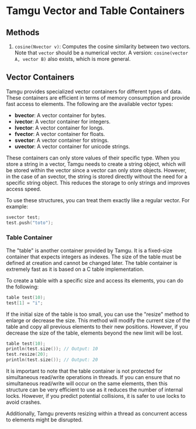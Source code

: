 # Tamgu Vector and Table Containers

## Methods

1. `cosine(Nvector v)`: Computes the cosine similarity between two vectors. Note that `vector` should be a numerical vector. A version: `cosine(vector A, vector B)` also exists, which is more general.

## Vector Containers
Tamgu provides specialized vector containers for different types of data. These containers are efficient in terms of memory consumption and provide fast access to elements. The following are the available vector types:

- **bvector**: A vector container for bytes.
- **ivector**: A vector container for integers.
- **lvector**: A vector container for longs.
- **fvector**: A vector container for floats.
- **svector**: A vector container for strings.
- **uvector**: A vector container for unicode strings.

These containers can only store values of their specific type. When you store a string in a vector, Tamgu needs to create a string object, which will be stored within the vector since a vector can only store objects. However, in the case of an svector, the string is stored directly without the need for a specific string object. This reduces the storage to only strings and improves access speed.

To use these structures, you can treat them exactly like a regular vector. For example:

```cpp
svector test;
test.push("toto");
```

### Table Container
The "table" is another container provided by Tamgu. It is a fixed-size container that expects integers as indexes. The size of the table must be defined at creation and cannot be changed later. The table container is extremely fast as it is based on a C table implementation.

To create a table with a specific size and access its elements, you can do the following:

```cpp
table test(10);
test[1] = "i";
```

If the initial size of the table is too small, you can use the "resize" method to enlarge or decrease the size. This method will modify the current size of the table and copy all previous elements to their new positions. However, if you decrease the size of the table, elements beyond the new limit will be lost.

```cpp
table test(10);
println(test.size()); // Output: 10
test.resize(20);
println(test.size()); // Output: 20
```

It is important to note that the table container is not protected for simultaneous read/write operations in threads. If you can ensure that no simultaneous read/write will occur on the same elements, then this structure can be very efficient to use as it reduces the number of internal locks. However, if you predict potential collisions, it is safer to use locks to avoid crashes.

Additionally, Tamgu prevents resizing within a thread as concurrent access to elements might be disrupted.